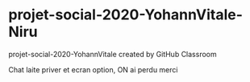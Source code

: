 # projet-social-2020-YohannVitale-Niru
projet-social-2020-YohannVitale created by GitHub Classroom
<br>

Chat laite priver et ecran option, ON ai perdu merci
<br>
